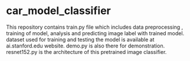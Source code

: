 # car_model_classifier
This repository contains train.py file which includes data preprocessing , training of model, analysis and predicting image label 
 with trained model.
dataset used for training and testing the model is available at ai.stanford.edu website.
demo.py is also there for demonstration.
resnet152.py is the architecture of this pretrained image classifier.
